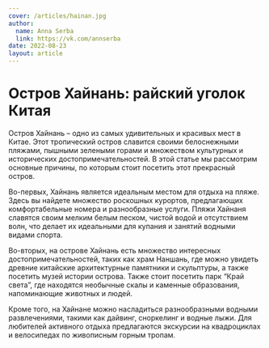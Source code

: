 ```yaml
---
cover: /articles/hainan.jpg
author:
  name: Anna Serba
  link: https://vk.com/annserba
date: 2022-08-23
layout: article
---
```


# Остров Хайнань: райский уголок Китая

Остров Хайнань – одно из самых удивительных и красивых мест в Китае. Этот тропический остров славится своими белоснежными пляжами, пышными зелеными горами и множеством культурных и исторических достопримечательностей. В этой статье мы рассмотрим основные причины, по которым стоит посетить этот прекрасный остров.

Во-первых, Хайнань является идеальным местом для отдыха на пляже. Здесь вы найдете множество роскошных курортов, предлагающих комфортабельные номера и разнообразные услуги. Пляжи Хайнаня славятся своим мелким белым песком, чистой водой и отсутствием волн, что делает их идеальными для купания и занятий водными видами спорта.

Во-вторых, на острове Хайнань есть множество интересных достопримечательностей, таких как храм Наншань, где можно увидеть древние китайские архитектурные памятники и скульптуры, а также посетить музей истории острова. Также стоит посетить парк “Край света”, где находятся необычные скалы и каменные образования, напоминающие животных и людей.

Кроме того, на Хайнане можно насладиться разнообразными водными развлечениями, такими как дайвинг, сноркелинг и водные лыжи. Для любителей активного отдыха предлагаются экскурсии на квадроциклах и велосипедах по живописным горным тропам.
